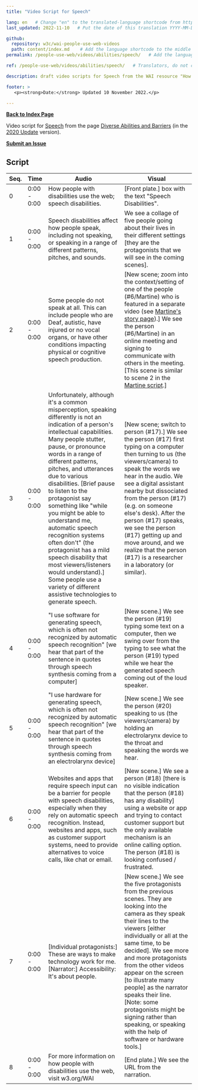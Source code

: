 ```yaml
---
title: "Video Script for Speech"

lang: en   # Change "en" to the translated-language shortcode from https://www.iana.org/assignments/language-subtag-registry/language-subtag-registry
last_updated: 2022-11-10   # Put the date of this translation YYYY-MM-DD (with month in the middle)

github:
  repository: w3c/wai-people-use-web-videos
  path: content/index.md    # Add the language shortcode to the middle of the filename, for example: content/index.fr.md
permalink: /people-use-web/videos/abilities/speech/   # Add the language shortcode to the end, with no slash at end, for example: /link/to/page/fr

ref: /people-use-web/videos/abilities/speech/   # Translators, do not change this

description: draft video scripts for Speech from the WAI resource "How People with Disabilities Use the Web"

footer: >
   <p><strong>Date:</strong> Updated 10 November 2022.</p>

---
```


**[Back to Index Page](../../)**

Video script for [Speech](https://deploy-preview-113--wai-people-use-web.netlify.app/people-use-web/abilities-barriers-speech/) from the page [Diverse Abilities and Barriers](https://deploy-preview-113--wai-people-use-web.netlify.app/people-use-web/abilities-barriers/) (in the [2020 Update](https://github.com/w3c/wai-people-use-web/wiki/Persona-development) version).

**[Submit an Issue](https://github.com/w3c/wai-people-use-web-videos/issues/new?title=[speech])**

## Script

| Seq. | Time | Audio | Visual |
| --- | --- | --- | --- |
| 0 | 0:00 - 0:00 | How people with disabilities use the web; speech disabilities. | [Front plate.] box with the text "Speech Disabilities". |
| 1 | 0:00 - 0:00 | Speech disabilities affect how people speak, including not speaking, or speaking in a range of different patterns, pitches, and sounds. | We see a collage of five people going about their lives in their different settings [they are the protagonists that we will see in the coming scenes]. |
| 2 | 0:00 - 0:00 | Some people do not speak at all. This can include people who are Deaf, autistic, have injured or no vocal organs, or have other conditions impacting physical or cognitive speech production. | [New scene; zoom into the context/setting of one of the people (#6/Martine) who is featured in a separate video (see [Martine's story page](https://wai-people-use-web-videos.netlify.app/people-use-web/videos/stories/martine/)).] We see the person (#6/Martine) in an online meeting and signing to communicate with others in the meeting. [This scene is similar to scene 2 in the [Martine script](https://wai-people-use-web-videos.netlify.app/people-use-web/videos/stories/martine/).] |
| 3 | 0:00 - 0:00 | Unfortunately, although it's a common misperception, speaking differently is not an indication of a person's intellectual capabilities. Many people stutter, pause, or pronounce words in a range of different patterns, pitches, and utterances due to various disabilities. [Brief pause to listen to the protagonist say something like "while you might be able to understand me, automatic speech recognition systems often don't" (the protagonist has a mild speech disability that most viewers/listeners would understand).] Some people use a variety of different assistive technologies to generate speech. | [New scene; switch to person (#17).] We see the person (#17) first typing on a computer then turning to us (the viewers/camera) to speak the words we hear in the audio. We see a digital assistant nearby but dissociated from the person (#17) (e.g. on someone else's desk). After the person (#17) speaks, we see the person (#17) getting up and move around, and we realize that the person (#17) is a researcher in a laboratory (or similar). |
| 4 | 0:00 - 0:00 | "I use software for generating speech, which is often not recognized by automatic speech recognition" [we hear that part of the sentence in quotes through speech synthesis coming from a computer] | [New scene.] We see the person (#19) typing some text on a computer, then we swing over from the typing to see what the person (#19) typed while we hear the generated speech coming out of the loud speaker. |
| 5 | 0:00 - 0:00 | "I use hardware for generating speech, which is often not recognized by automatic speech recognition"  [we hear that part of the sentence in quotes through speech synthesis coming from an electrolarynx device] | [New scene.] We see the person (#20) speaking to us (the viewers/camera) by holding an electrolarynx device to the throat and speaking the words we hear. |
| 6 | 0:00 - 0:00 | Websites and apps that require speech input can be a barrier for people with speech disabilities, especially when they rely on automatic speech recognition. Instead, websites and apps, such as customer support systems, need to provide alternatives to voice calls, like chat or email. | [New scene.] We see a person (#18) [there is no visible indication that the person (#18) has any disability] using a website or app and trying to contact customer support but the only available mechanism is an online calling option. The person (#18) is looking confused / frustrated. |
| 7 | 0:00 - 0:00 | [Individual protagonists:] These are ways to make technology work for me. [Narrator:] Accessibility: It's about people. | [New scene.] We see the five protagonists from the previous scenes. They are looking into the camera as they speak their lines to the viewers [either individually or all at the same time, to be decided]. We see more and more protagonists from the other videos appear on the screen [to illustrate many people] as the narrator speaks their line. [Note: some protagonists might be signing rather than speaking, or speaking with the help of software or hardware tools.] |
| 8 | 0:00 - 0:00 | For more information on how people with disabilities use the web, visit w3.org/WAI | [End plate.] We see the URL from the narration. |
